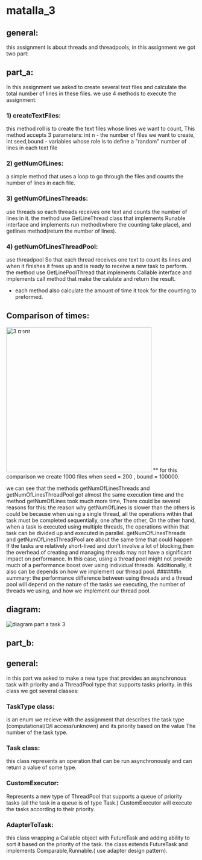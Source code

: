 # matalla_3

## general: 
this assignment is about threads and threadpools, in this assignment we got two part:
## part_a:
In this assignment we asked to create several text files and calculate the total number of lines
in these files. we use 4 methods to execute the assignment:
### 1) createTextFiles:
 this method roll is to create the text files whose lines we want to count,
This method accepts 3 parameters: int n - the number of files we want to create, int seed,bound - variables whose role is to define a "random" number of lines in each text file
### 2) getNumOfLines:
 a simple method that uses a loop to go through the files and counts the number of lines in each file. 
### 3)  getNumOfLinesThreads:
use threads so each threads receives one text and counts the number of lines in it. 
the method use GetLineThread class that implements Runable interface and implements run method(where the counting take place), and getlines method(return the number of lines).
### 4) getNumOfLinesThreadPool:
use threadpool So that each thread receives one text to count its lines and when it finishes it frees up and is ready to receive a new task to perform.
the method use GetLinePoolThread that implements Callable interface and implements call method that make the calulate and return the result.

* each method also calculate the amount of time it took for the counting to preformed.

## Comparison of times:
<img width="385" alt="זמנים 3" src="https://user-images.githubusercontent.com/117945522/211626154-943a0bc0-c518-4d5c-9b5c-6263d9a92a14.png">
** for this comparison we create 1000 files when seed = 200 , bound = 100000.

we can see that the methods getNumOfLinesThreads and getNumOfLinesThreadPool got almost the same execution time and the method  getNumOfLines took much more time, There could be several reasons for this: the reason why getNumOfLines is slower
than the others is could be because when using a single thread, all the operations within that task must be completed sequentially, one after the other, On the other hand, when a task is executed using multiple threads, the operations within that task can be divided up and executed in parallel.
getNumOfLinesThreads and getNumOfLinesThreadPool are about the same time that could happen If the tasks are relatively short-lived and don't involve a lot of blocking,then the overhead of creating and managing threads may not have a significant impact on performance. In this case, using a thread pool might not provide much of a performance boost over using individual threads.
Additionally, it also can be depends on how we implement our thread pool.
######In summary:
the performance difference between using threads and a thread pool will depend on the nature of the tasks we executing, the number of threads we using, and how we implement our thread pool.

## diagram:
![diagram part a task 3](https://user-images.githubusercontent.com/117945522/211389290-fcaabfea-f3c3-4c91-9819-e0709a33d43d.png)


## part_b:
## general:
in this part we asked to make a new type that provides an asynchronous task with priority and a ThreadPool type that supports tasks priority. in this class we got several classes:
### TaskType class:
is an enum we recieve with the assignment that describes the task type (computational/O/I access/unknown) and its priority based on the value The number of the task type.
### Task class:
this class represents an operation that can be run asynchronously and can return a value of some type.
### CustomExecutor:
Represents a new type of ThreadPool that supports a queue of priority tasks (all
the task in a queue is of type Task.) CustomExecutor will execute the tasks according to their priority.
### AdapterToTask:
this class wrapping a Callable object with FutureTask and adding ability to sort it based on the priority of the task.
the class extends FutureTask and implements Comparable<AdapterToTask>,Runnable.( use adapter design pattern).




